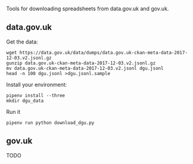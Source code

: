 Tools for downloading spreadsheets from data.gov.uk and gov.uk.

## data.gov.uk

Get the data:
```
wget https://data.gov.uk/data/dumps/data.gov.uk-ckan-meta-data-2017-12-03.v2.jsonl.gz
gunzip data.gov.uk-ckan-meta-data-2017-12-03.v2.jsonl.gz
mv data.gov.uk-ckan-meta-data-2017-12-03.v2.jsonl dgu.jsonl
head -n 100 dgu.jsonl >dgu.jsonl.sample
```

Install your environment:
```
pipenv install --three
mkdir dgu_data
```

Run it
```
pipenv run python download_dgu.py 
```

## gov.uk

TODO

